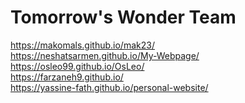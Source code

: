 # Tomorrow's Wonder Team
https://makomals.github.io/mak23/<br>
https://neshatsarmen.github.io/My-Webpage/<br> 
https://osleo99.github.io/OsLeo/ <br>
https://farzaneh9.github.io/ <br>
https://yassine-fath.github.io/personal-website/ <br>
